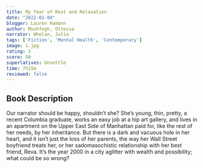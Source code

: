 ```yaml
---
title: My Year of Rest and Relaxation
date: "2022-01-04"
blogger: Lauren Hamann
author: Moshfegh, Ottessa
narrator: Whelan, Julia
tags: ['Fiction', 'Mental Health', 'Contemporary']
image: 1.jpg
rating: 3
score: 50
superlatives: Unsettle
time: 7h15m
reviewed: false
---
```



## Book Description

Our narrator should be happy, shouldn’t she? She’s young, thin, pretty, a recent Columbia graduate, works an easy job at a hip art gallery, and lives in an apartment on the Upper East Side of Manhattan paid for, like the rest of her needs, by her inheritance. But there is a dark and vacuous hole in her heart, and it isn’t just the loss of her parents, the way her Wall Street boyfriend treats her, or her sadomasochistic relationship with her best friend, Reva. It’s the year 2000 in a city aglitter with wealth and possibility; what could be so wrong?
